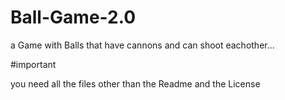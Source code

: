 # Ball-Game-2.0
a Game with Balls that have cannons and can shoot eachother...




#important 



you need all the files other than the Readme and the License
